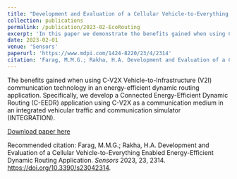 ```yaml
---
title: "Development and Evaluation of a Cellular Vehicle-to-Everything Enabled Energy-Efficient Dynamic Routing Application"
collection: publications
permalink: /publication/2023-02-EcoRouting
excerpt: 'In this paper we demonstrate the benefits gained when using C-V2X Vehicle-to-Infrastructure (V2I) communication technology in an energy-efficient dynamic routing application. Specifically, we develop a Connected Energy-Efficient Dynamic Routing (C-EEDR) application using C-V2X as a communication medium in an integrated vehicular traffic and communication simulator (INTEGRATION)'
date: 2023-02-01
venue: 'Sensors'
paperurl: 'https://www.mdpi.com/1424-8220/23/4/2314'
citation: 'Farag, M.M.G.; Rakha, H.A. Development and Evaluation of a Cellular Vehicle-to-Everything Enabled Energy-Efficient Dynamic Routing Application. <i>Sensors</i> 2023, 23, 2314. https://doi.org/10.3390/s23042314.'
---
```

The benefits gained when using C-V2X Vehicle-to-Infrastructure (V2I) communication technology in an energy-efficient dynamic routing application. Specifically, we develop a Connected Energy-Efficient Dynamic Routing (C-EEDR) application using C-V2X as a communication medium in an integrated vehicular traffic and communication simulator (INTEGRATION).

[Download paper here](https://www.mdpi.com/1424-8220/23/4/2314)

Recommended citation: Farag, M.M.G.; Rakha, H.A. Development and Evaluation of a Cellular Vehicle-to-Everything Enabled Energy-Efficient Dynamic Routing Application. <i>Sensors</i> 2023, 23, 2314. https://doi.org/10.3390/s23042314.